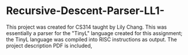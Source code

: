 # Recursive-Descent-Parser-LL1-
This project was created for CS314 taught by Lily Chang. 
This was essentially a parser for the "TinyL" language created for this assignment; the TinyL language was compiled into RISC instructions as output. The project description PDF is included,
